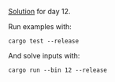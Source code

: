 [Solution](src/bin/12.rs) for day 12.

Run examples with:
```
cargo test --release
```

And solve inputs with:
```
cargo run --bin 12 --release
```
